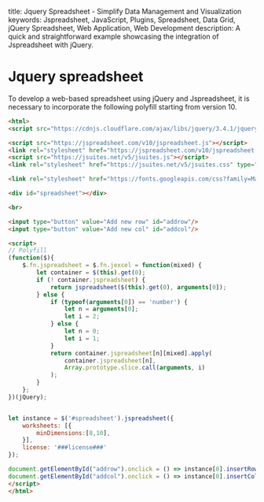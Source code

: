 title: Jquery Spreadsheet - Simplify Data Management and Visualization
keywords: Jspreadsheet, JavaScript, Plugins, Spreadsheet, Data Grid, jQuery Spreadsheet, Web Application, Web Development
description: A quick and straightforward example showcasing the integration of Jspreadsheet with jQuery.

# Jquery spreadsheet

To develop a web-based spreadsheet using jQuery and Jspreadsheet, it is necessary to incorporate the following polyfill starting from version 10. 

```html
<html>
<script src="https://cdnjs.cloudflare.com/ajax/libs/jquery/3.4.1/jquery.min.js"></script>

<script src="https://jspreadsheet.com/v10/jspreadsheet.js"></script>
<link rel="stylesheet" href="https://jspreadsheet.com/v10/jspreadsheet.css" type="text/css" />
<script src="https://jsuites.net/v5/jsuites.js"></script>
<link rel="stylesheet" href="https://jsuites.net/v5/jsuites.css" type="text/css" />

<link rel="stylesheet" href="https://fonts.googleapis.com/css?family=Material+Icons" />

<div id="spreadsheet"></div>

<br>

<input type="button" value="Add new row" id="addrow"/>
<input type="button" value="Add new col" id="addcol"/>

<script>
// Polyfill
(function($){
    $.fn.jspreadsheet = $.fn.jexcel = function(mixed) {
        let container = $(this).get(0);
        if (! container.jspreadsheet) {
            return jspreadsheet($(this).get(0), arguments[0]);
        } else {
            if (typeof(arguments[0]) == 'number') {
                let n = arguments[0];
                let i = 2;
            } else {
                let n = 0;
                let i = 1;
            }
            return container.jspreadsheet[n][mixed].apply(
                container.jspreadsheet[n],
                Array.prototype.slice.call(arguments, i)
            );
        }
    };
})(jQuery);


let instance = $('#spreadsheet').jspreadsheet({
    worksheets: [{
        minDimensions:[8,10],
    }],
    license: '###license###'
});

document.getElementById("addrow").onclick = () => instance[0].insertRow();
document.getElementById("addcol").onclick = () => instance[0].insertColumn();
</script>
</html>
```
 
